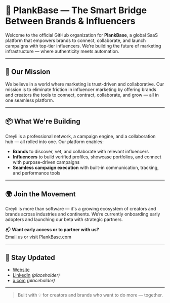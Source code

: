 # 🌟 PlankBase — The Smart Bridge Between Brands & Influencers

Welcome to the official GitHub organization for **PlankBase**, a global SaaS platform that empowers brands to connect, collaborate, and launch campaigns with top-tier influencers. We’re building the future of marketing infrastructure — where authenticity meets automation.

---

## 🚀 Our Mission

We believe in a world where marketing is trust-driven and collaborative. Our mission is to eliminate friction in influencer marketing by offering brands and creators the tools to connect, contract, collaborate, and grow — all in one seamless platform.

---

## 📦 What We're Building

Creyli is a professional network, a campaign engine, and a collaboration hub — all rolled into one. Our platform enables:

- **Brands** to discover, vet, and collaborate with relevant influencers
- **Influencers** to build verified profiles, showcase portfolios, and connect with purpose-driven campaigns
- **Seamless campaign execution** with built-in communication, tracking, and performance tools

---

## 🌍 Join the Movement

Creyli is more than software — it's a growing ecosystem of creators and brands across industries and continents. We’re currently onboarding early adopters and launching our beta with strategic partners.

📬 **Want early access or to partner with us?**  
[Email us](mailto:contact@creyli.com) or [visit PlankBase.com](https://PlankBase.com)

---


## 📣 Stay Updated

- [Website](https://PlankBase.com)
- [LinkedIn](https://linkedin.com/company/PlankBase) *(placeholder)*
- [x.com](https://x.com/PlankBase) *(placeholder)*

---

> Built with 💡 for creators and brands who want to do more — together.
